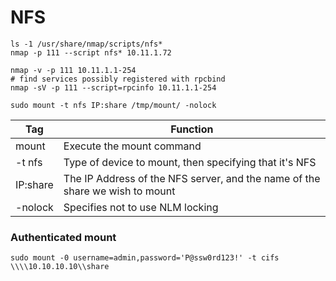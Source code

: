 # NFS

```
ls -1 /usr/share/nmap/scripts/nfs*
nmap -p 111 --script nfs* 10.11.1.72
```

```
nmap -v -p 111 10.11.1.1-254
# find services possibly registered with rpcbind
nmap -sV -p 111 --script=rpcinfo 10.11.1.1-254 
```

```
sudo mount -t nfs IP:share /tmp/mount/ -nolock
```

| Tag      | Function                                                                     |
| -------- | ---------------------------------------------------------------------------- |
| mount    | Execute the mount command                                                    |
| -t nfs   | Type of device to mount, then specifying that it's NFS                       |
| IP:share | The IP Address of the NFS server, and the name of the share we wish to mount |
| -nolock  | Specifies not to use NLM locking                                             |

### Authenticated mount

```
sudo mount -0 username=admin,password='P@ssw0rd123!' -t cifs \\\\10.10.10.10\\share
```
